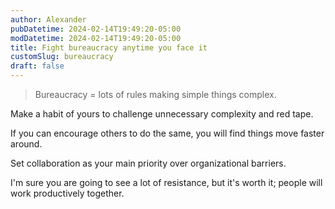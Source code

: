 ```yaml
---
author: Alexander
pubDatetime: 2024-02-14T19:49:20-05:00
modDatetime: 2024-02-14T19:49:20-05:00
title: Fight bureaucracy anytime you face it
customSlug: bureaucracy
draft: false
---
```


> Bureaucracy = lots of rules making simple things complex.

Make a habit of yours to challenge unnecessary complexity and red tape.

If you can encourage others to do the same, you will find things move faster around.

Set collaboration as your main priority over organizational barriers.

I'm sure you are going to see a lot of resistance, but it's worth it; people will work productively together.
